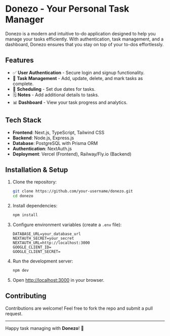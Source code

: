 # Donezo - Your Personal Task Manager

Donezo is a modern and intuitive to-do application designed to help you manage your tasks efficiently. With authentication, task management, and a dashboard, Donezo ensures that you stay on top of your to-dos effortlessly.

## Features

- ✅ **User Authentication** - Secure login and signup functionality.
- 📝 **Task Management** - Add, update, delete, and mark tasks as complete.
- 📅 **Scheduling** - Set due dates for tasks.
- 🗒 **Notes** - Add additional details to tasks.
- 📊 **Dashboard** - View your task progress and analytics.

## Tech Stack

- **Frontend**: Next.js, TypeScript, Tailwind CSS
- **Backend**: Node.js, Express.js
- **Database**: PostgreSQL with Prisma ORM
- **Authentication**: NextAuth.js
- **Deployment**: Vercel (Frontend), Railway/Fly.io (Backend)

## Installation & Setup

1. Clone the repository:
   ```sh
   git clone https://github.com/your-username/donezo.git
   cd donezo
   ```
2. Install dependencies:
   ```sh
   npm install
   ```
3. Configure environment variables (create a `.env` file):
   ```env
   DATABASE_URL=your_database_url
   NEXTAUTH_SECRET=your_secret
   NEXTAUTH_URL=http://localhost:3000
   GOOGLE_CLIENT_ID=
   GOOGLE_CLIENT_SECRET=
   ```
4. Run the development server:
   ```sh
   npm dev
   ```
5. Open [http://localhost:3000](http://localhost:3000) in your browser.

## Contributing

Contributions are welcome! Feel free to fork the repo and submit a pull request.

---

Happy task managing with **Donezo**! 🚀
